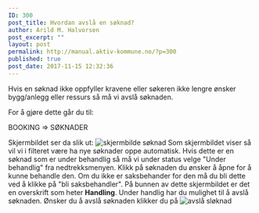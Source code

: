 ```yaml
---
ID: 300
post_title: Hvordan avslå en søknad?
author: Arild M. Halvorsen
post_excerpt: ""
layout: post
permalink: http://manual.aktiv-kommune.no/?p=300
published: true
post_date: 2017-11-15 12:32:36
---
```

Hvis en søknad ikke oppfyller kravene eller søkeren ikke lengre ønsker bygg/anlegg eller ressurs så må vi avslå søknaden. 

For å gjøre dette går du til:

BOOKING => SØKNADER

Skjermbildet ser da slik ut:
![skjermbilde søknad](http://manual.aktiv-kommune.no/wp-content/uploads/2017/12/Skjermbildesoknader-300x85.png)
Som skjermbildet viser så vil vi i filteret være ha nye søknader oppe automatisk. Hvis dette er en søknad som er under behandlig så må vi under status velge "Under behandlig" fra nedtrekksmenyen. 
Klikk på søknaden du ønsker å åpne for å kunne behandle den. Om du ikke er saksbehander for den må du bli dette ved å klikke på "bli saksbehandler".
På bunnen av dette skjermbildet er det en overskrift som heter **Handling**.
Under handlig har du mulighet til å avslå søknaden.
Ønsker du å avslå søknaden klikker du på 
![avslå sløknad](http://manual.aktiv-kommune.no/wp-content/uploads/2017/12/Skjermbildeavslaasoknad.png)